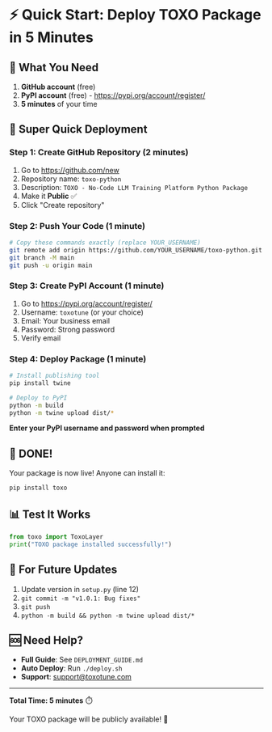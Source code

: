 # ⚡ Quick Start: Deploy TOXO Package in 5 Minutes

## 🎯 What You Need

1. **GitHub account** (free)
2. **PyPI account** (free) - https://pypi.org/account/register/
3. **5 minutes** of your time

## 🚀 Super Quick Deployment

### Step 1: Create GitHub Repository (2 minutes)

1. Go to https://github.com/new
2. Repository name: `toxo-python`
3. Description: `TOXO - No-Code LLM Training Platform Python Package`
4. Make it **Public** ✅
5. Click "Create repository"

### Step 2: Push Your Code (1 minute)

```bash
# Copy these commands exactly (replace YOUR_USERNAME)
git remote add origin https://github.com/YOUR_USERNAME/toxo-python.git
git branch -M main
git push -u origin main
```

### Step 3: Create PyPI Account (1 minute)

1. Go to https://pypi.org/account/register/
2. Username: `toxotune` (or your choice)
3. Email: Your business email
4. Password: Strong password
5. Verify email

### Step 4: Deploy Package (1 minute)

```bash
# Install publishing tool
pip install twine

# Deploy to PyPI
python -m build
python -m twine upload dist/*
```

**Enter your PyPI username and password when prompted**

## 🎉 DONE! 

Your package is now live! Anyone can install it:

```bash
pip install toxo
```

## 📊 Test It Works

```python
from toxo import ToxoLayer
print("TOXO package installed successfully!")
```

## 🔄 For Future Updates

1. Update version in `setup.py` (line 12)
2. `git commit -m "v1.0.1: Bug fixes"`
3. `git push`
4. `python -m build && python -m twine upload dist/*`

## 🆘 Need Help?

- **Full Guide**: See `DEPLOYMENT_GUIDE.md`
- **Auto Deploy**: Run `./deploy.sh`
- **Support**: support@toxotune.com

---

**Total Time: 5 minutes** ⏱️

Your TOXO package will be publicly available! 🚀
